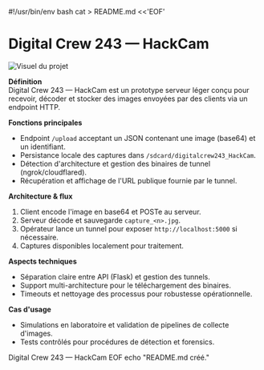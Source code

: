 #!/usr/bin/env bash
cat > README.md <<'EOF'
# Digital Crew 243 — HackCam

![Visuel du projet](https://files.catbox.moe/2vu6pj.jpg)

**Définition**  
Digital Crew 243 — HackCam est un prototype serveur léger conçu pour recevoir, décoder et stocker des images envoyées par des clients via un endpoint HTTP.

**Fonctions principales**  
- Endpoint `/upload` acceptant un JSON contenant une image (base64) et un identifiant.  
- Persistance locale des captures dans `/sdcard/digitalcrew243_HackCam`.  
- Détection d'architecture et gestion des binaires de tunnel (ngrok/cloudflared).  
- Récupération et affichage de l'URL publique fournie par le tunnel.

**Architecture & flux**  
1. Client encode l'image en base64 et POSTe au serveur.  
2. Serveur décode et sauvegarde `capture_<n>.jpg`.  
3. Opérateur lance un tunnel pour exposer `http://localhost:5000` si nécessaire.  
4. Captures disponibles localement pour traitement.

**Aspects techniques**  
- Séparation claire entre API (Flask) et gestion des tunnels.  
- Support multi-architecture pour le téléchargement des binaires.  
- Timeouts et nettoyage des processus pour robustesse opérationnelle.

**Cas d'usage**  
- Simulations en laboratoire et validation de pipelines de collecte d'images.  
- Tests contrôlés pour procédures de détection et forensics.

Digital Crew 243 — HackCam
EOF
echo "README.md créé."
